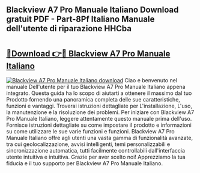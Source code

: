 ## Blackview A7 Pro Manuale Italiano Download gratuit PDF - Part-8Pf Italiano Manuale dell'utente di riparazione HHCba

# <h2><a href="http://dffijt.blite.top/?on=Blackview+A7+Pro+Manuale+Italiano">🔗Download 👉🔴 Blackview A7 Pro Manuale Italiano</a></h2>

[![Blackview A7 Pro Manuale Italiano download](https://i.imgur.com/lujVjoI.png)](http://dffijt.blite.top/?on=Blackview+A7+Pro+Manuale+Italiano)
Ciao e benvenuto nel manuale Dell'utente per il tuo Blackview A7 Pro Manuale Italiano appena integrato. Questa guida ha lo scopo di aiutarti a ottenere il massimo dal tuo Prodotto fornendo una panoramica completa delle sue caratteristiche, funzioni e vantaggi. Troverai istruzioni dettagliate per L'installazione, L'uso, la manutenzione e la risoluzione dei problemi. Per iniziare con Blackview A7 Pro Manuale Italiano, leggere attentamente questo manuale prima dell'uso. Fornisce istruzioni dettagliate su come impostare il prodotto e informazioni su come utilizzare le sue varie funzioni e funzioni. Blackview A7 Pro Manuale Italiano offre agli utenti una vasta gamma di funzionalità avanzate, tra cui geolocalizzazione, avvisi intelligenti, temi personalizzabili e sincronizzazione automatica, tutti facilmente controllabili dall'interfaccia utente intuitiva e intuitiva. Grazie per aver scelto noi! Apprezziamo la tua fiducia e il tuo supporto per Blackview A7 Pro Manuale Italiano.
